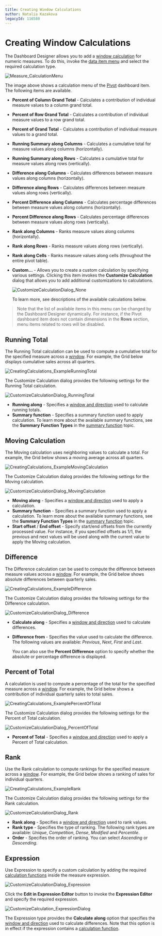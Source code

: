 ```yaml
---
title: Creating Window Calculations
author: Natalia Kazakova
legacyId: 116580
---
```

# Creating Window Calculations
The Dashboard Designer allows you to add a [window calculation](window-calculations-overview.md) for numeric measures. To do this, invoke the [data item menu](../../ui-elements/data-items-pane.md) and select the required calculation type.

![Measure_CalculationMenu](../../../../images/img123408.png)

The image above shows a calculation menu of the [Pivot](../../designing-dashboard-items/pivot.md) dashboard item. The following items are available.
* **Percent of Column Grand Total** - Calculates a contribution of individual measure values to a column grand total.
* **Percent of Row Grand Total** - Calculates a contribution of individual measure values to a row grand total.
* **Percent of Grand Total** - Calculates a contribution of individual measure values to a grand total.
* **Running Summary along Columns** - Calculates a cumulative total for measure values along columns (horizontally).
* **Running Summary along Rows** - Calculates a cumulative total for measure values along rows (vertically).
* **Difference along Columns** - Calculates differences between measure values along columns (horizontally).
* **Difference along Rows** - Calculates differences between measure values along rows (vertically).
* **Percent Difference along Columns** - Calculates percentage differences between measure values along columns (horizontally).
* **Percent Difference along Rows** - Calculates percentage differences between measure values along rows (vertically).
* **Rank along Columns** - Ranks measure values along columns (horizontally).
* **Rank along Rows** - Ranks measure values along rows (vertically).
* **Rank along Cells** - Ranks measure values along cells (throughout the entire pivot table).
* **Custom...** - Allows you to create a custom calculation by specifying various settings. Clicking this item invokes the **Customize Calculation** dialog that allows you to add additional customizations to calculations.
	
	![CustomizeCalculationDialog_None](../../../../images/img123637.png)
	
	To learn more, see descriptions of the available calculations below.

> Note that the list of available items in this menu can be changed by the Dashboard Designer dynamically. For instance, if the Pivot dashboard item does not contain dimensions in the **Rows** section, menu items related to rows will be disabled.

## Running Total
The Running Total calculation can be used to compute a cumulative total for the specified measure across a [window](window-definition.md). For example, the Grid below displays cumulative sales across all quarters.

![CreatingCalculations_ExampleRunningTotal](../../../../images/img123465.png)

The Customize Calculation dialog provides the following settings for the Running Total calculation.

![CustomizeCalculationDialog_RunningTotal](../../../../images/img123627.png)
* **Running along** - Specifies a [window and direction](window-calculations-overview.md) used to calculate running totals.
* **Summary function** - Specifies a summary function used to apply calculation. To learn more about the available summary functions, see the **Summary Function Types** in the [summary function](../../data-shaping/summarization.md) topic.

## Moving Calculation
The Moving calculation uses neighboring values to calculate a total. For example, the Grid below shows a moving average across all quarters.

![CreatingCalculations_ExampleMovingCalculation](../../../../images/img123466.png)

The Customize Calculation dialog provides the following settings for the Moving calculation.

![CustomizeCalculationDialog_MovingCalculation](../../../../images/img123628.png)
* **Moving along** - Specifies a [window and direction](window-definition.md) used to apply a calculation.
* **Summary function** - Specifies a summary function used to apply a calculation. To learn more about the available summary functions, see the **Summary Function Types** in the [summary function](../../data-shaping/summarization.md) topic.
* **Start offset** / **End offset** - Specify start/end offsets from the currently processed value. For instance, if you specified offsets as 1/1, the previous and next values will be used along with the current value to apply the Moving calculation.

## Difference
The Difference calculation can be used to compute the difference between measure values across a [window](window-definition.md). For example, the Grid below shows absolute differences between quarterly sales.

![CreatingCalculations_ExampleDifference](../../../../images/img123467.png)

The Customize Calculation dialog provides the following settings for the Difference calculation.

![CustomizeCalculationDialog_Difference](../../../../images/img123629.png)
* **Calculate along** - Specifies a [window and direction](window-calculations-overview.md) used to calculate differences.
* **Difference from** - Specifies the value used to calculate the difference. The following values are available: _Previous_, _Next_, _First_ and _Last_.
	
	You can also use the **Percent Difference** option to specify whether the absolute or percentage difference is displayed.

## Percent of Total
A calculation is used to compute a percentage of the total for the specified measure across a [window](window-definition.md). For example, the Grid below shows a contribution of individual quarterly sales to total sales.

![CreatingCalculations_ExamplePercentOfTotal](../../../../images/img123468.png)

The Customize Calculation dialog provides the following settings for the Percent of Total calculation.

![CustomizeCalculationDialog_PercentOfTotal](../../../../images/img123630.png)
* **Percent of Total** - Specifies a [window and direction](window-calculations-overview.md) used to apply a Percent of Total calculation.

## Rank
Use the Rank calculation to compute rankings for the specified measure across a [window](window-definition.md). For example, the Grid below shows a ranking of sales for individual quarters.

![CreatingCalculations_ExampleRank](../../../../images/img123469.png)

The Customize Calculation dialog provides the following settings for the Rank calculation.

![CustomizeCalculationDialog_Rank](../../../../images/img123631.png)
* **Rank along** - Specifies a [window and direction](window-calculations-overview.md) used to rank values.
* **Rank type** - Specifies the type of ranking. The following rank types are available: _Unique_, _Competition_, _Dense_, _Modified_ and _Percentile_.
* **Order** - Specifies the order of ranking. You can select _Ascending_ or _Descending_.

## Expression
Use Expression to specify a custom calculation by adding the required [calculation functions](calculation-functions-reference.md) inside the measure expression.

![CustomizeCalculationDialog_Expression](../../../../images/img123632.png)

Click the **Edit in Expression Editor** button to invoke the **Expression Editor** and specify the required expression.

![CustomizeCalculation_ExpressionDialog](../../../../images/img123643.png)

The Expression type provides the **Calculate along** option that specifies the [window and direction](window-calculations-overview.md) used to calculate differences. Note that this option is in effect if the expression contains a [calculation function](calculation-functions-reference.md).